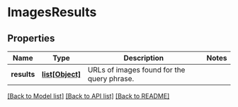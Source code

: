 # ImagesResults

## Properties
Name | Type | Description | Notes
------------ | ------------- | ------------- | -------------
**results** | [**list[Object]**](Object.md) | URLs of images found for the query phrase. | 

[[Back to Model list]](../README.md#documentation-for-models) [[Back to API list]](../README.md#documentation-for-api-endpoints) [[Back to README]](../README.md)

